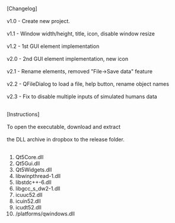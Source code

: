 [Changelog]<br />  
v1.0 - Create new project.<br />  
v1.1 - Window width/height, title, icon, disable window resize<br />   
v1.2 - 1st GUI element implementation<br />  
v2.0 - 2nd GUI element implementation, new icon<br />  
v2.1 - Rename elements, removed "File->Save data" feature<br />  
v2.2 - QFileDialog to load a file, help button, rename object names<br />  
v2.3 - Fix to disable multiple inputs of simulated humans data<br /><br />  

[Instructions]<br />  
To open the executable, download and extract<br />  
the DLL archive in dropbox to the release folder.<br /><br />  

1. Qt5Core.dll<br />  
2. Qt5Gui.dll<br />  
3. Qt5Widgets.dll<br />  
4. libwinpthread-1.dll<br />  
5. libstdc++-6.dll<br />  
6. libgcc_s_dw2-1.dll<br />  
7. icuuc52.dll<br />  
8. icuin52.dll<br />  
9. icudt52.dll<br />  
10. /platforms/qwindows.dll<br />  

